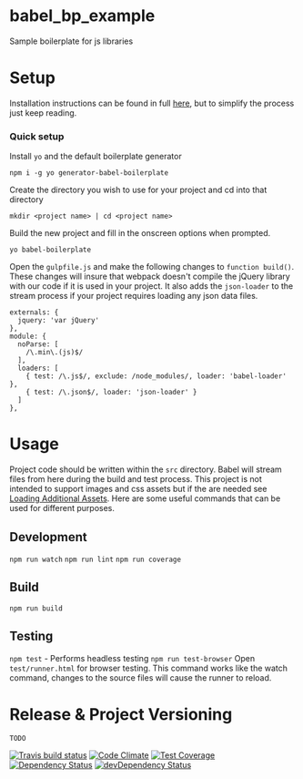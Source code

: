 # babel_bp_example

Sample boilerplate for js libraries

# Setup

Installation instructions can be found in full [here](https://github.com/babel/generator-babel-boilerplate), but to simplify the process just keep reading.

###  Quick setup

Install `yo` and the default boilerplate generator

`npm i -g yo generator-babel-boilerplate`

Create the directory you wish to use for your project and cd into that directory

`mkdir <project name> | cd <project name>`

Build the new project and fill in the onscreen options when prompted.

`yo babel-boilerplate`

Open the `gulpfile.js` and make the following changes to `function build()`. These changes will insure that webpack doesn't compile the jQuery library with our code if it is used in your project. It also adds the `json-loader` to the stream process if your project requires loading any json data files.

```
externals: {
  jquery: 'var jQuery'
},
module: {
  noParse: [
    /\.min\.(js)$/
  ],
  loaders: [
    { test: /\.js$/, exclude: /node_modules/, loader: 'babel-loader' },
    { test: /\.json$/, loader: 'json-loader' }
  ]
},
```

# Usage

Project code should be written within the `src` directory. Babel will stream files from here during the build and test process. This project is not intended to support images and css assets but if the are needed see [Loading Additional Assets](#loading_addition_assets). Here are some useful commands that can be used for different purposes.

## Development

`npm run watch`
`npm run lint`
`npm run coverage`

## Build

`npm run build`

## Testing

`npm test` - Performs headless testing
`npm run test-browser` Open `test/runner.html` for browser testing. This command works like the watch command, changes to the source files will cause the runner to reload.

# Release & Project Versioning

`TODO`




[![Travis build status](http://img.shields.io/travis/dsgn1graphics/babel_bp_example.svg?style=flat)](https://travis-ci.org/dsgn1graphics/babel_bp_example)
[![Code Climate](https://codeclimate.com/github/dsgn1graphics/babel_bp_example/badges/gpa.svg)](https://codeclimate.com/github/dsgn1graphics/babel_bp_example)
[![Test Coverage](https://codeclimate.com/github/dsgn1graphics/babel_bp_example/badges/coverage.svg)](https://codeclimate.com/github/dsgn1graphics/babel_bp_example)
[![Dependency Status](https://david-dm.org/dsgn1graphics/babel_bp_example.svg)](https://david-dm.org/dsgn1graphics/babel_bp_example)
[![devDependency Status](https://david-dm.org/dsgn1graphics/babel_bp_example/dev-status.svg)](https://david-dm.org/dsgn1graphics/babel_bp_example#info=devDependencies)
